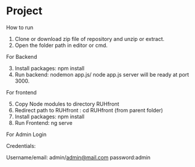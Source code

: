 # Project
How to run
1. Clone or download zip file of repository and unzip or extract.
2. Open the folder path in editor or cmd.

For Backend

3. Install packages: npm install
4. Run backend: nodemon app.js/ node app.js
server will be ready at port 3000.

For frontend

5. Copy Node modules to directory RUHfront
6. Redirect path to RUHfront : cd RUHfront (from parent folder)
7. Install packages: npm install
8. Run Frontend: ng serve

For Admin Login

Credentials:

Username/email: admin/admin@mail.com
password:admin
